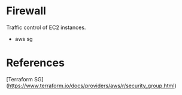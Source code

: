 # Firewall

Traffic control of EC2 instances.

* aws sg

# References

[Terraform SG] (https://www.terraform.io/docs/providers/aws/r/security_group.html)
